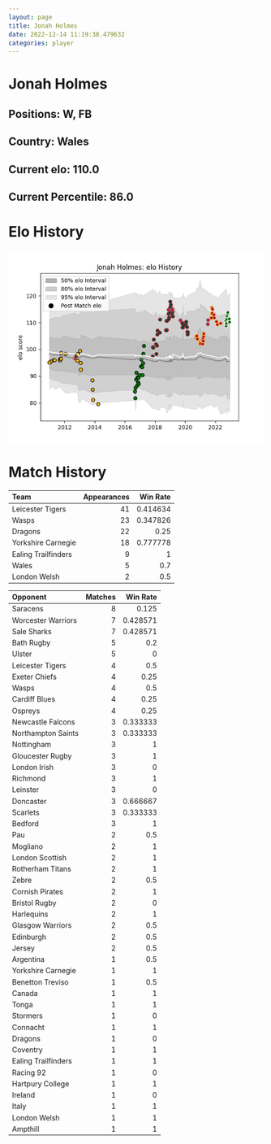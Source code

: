 ```yaml
---  
layout: page  
title: Jonah Holmes  
date: 2022-12-14 11:19:38.479632  
categories: player  
---
```

# Jonah Holmes

## Positions: W, FB

## Country: Wales

## Current elo: 110.0

## Current Percentile: 86.0

# Elo History


![elo history](history_JonahHolmes.png)
# Match History


| Team                |   Appearances |   Win Rate |
|:--------------------|--------------:|-----------:|
| Leicester Tigers    |            41 |   0.414634 |
| Wasps               |            23 |   0.347826 |
| Dragons             |            22 |   0.25     |
| Yorkshire Carnegie  |            18 |   0.777778 |
| Ealing Trailfinders |             9 |   1        |
| Wales               |             5 |   0.7      |
| London Welsh        |             2 |   0.5      |

| Opponent            |   Matches |   Win Rate |
|:--------------------|----------:|-----------:|
| Saracens            |         8 |   0.125    |
| Worcester Warriors  |         7 |   0.428571 |
| Sale Sharks         |         7 |   0.428571 |
| Bath Rugby          |         5 |   0.2      |
| Ulster              |         5 |   0        |
| Leicester Tigers    |         4 |   0.5      |
| Exeter Chiefs       |         4 |   0.25     |
| Wasps               |         4 |   0.5      |
| Cardiff Blues       |         4 |   0.25     |
| Ospreys             |         4 |   0.25     |
| Newcastle Falcons   |         3 |   0.333333 |
| Northampton Saints  |         3 |   0.333333 |
| Nottingham          |         3 |   1        |
| Gloucester Rugby    |         3 |   1        |
| London Irish        |         3 |   0        |
| Richmond            |         3 |   1        |
| Leinster            |         3 |   0        |
| Doncaster           |         3 |   0.666667 |
| Scarlets            |         3 |   0.333333 |
| Bedford             |         3 |   1        |
| Pau                 |         2 |   0.5      |
| Mogliano            |         2 |   1        |
| London Scottish     |         2 |   1        |
| Rotherham Titans    |         2 |   1        |
| Zebre               |         2 |   0.5      |
| Cornish Pirates     |         2 |   1        |
| Bristol Rugby       |         2 |   0        |
| Harlequins          |         2 |   1        |
| Glasgow Warriors    |         2 |   0.5      |
| Edinburgh           |         2 |   0.5      |
| Jersey              |         2 |   0.5      |
| Argentina           |         1 |   0.5      |
| Yorkshire Carnegie  |         1 |   1        |
| Benetton Treviso    |         1 |   0.5      |
| Canada              |         1 |   1        |
| Tonga               |         1 |   1        |
| Stormers            |         1 |   0        |
| Connacht            |         1 |   1        |
| Dragons             |         1 |   0        |
| Coventry            |         1 |   1        |
| Ealing Trailfinders |         1 |   1        |
| Racing 92           |         1 |   0        |
| Hartpury College    |         1 |   1        |
| Ireland             |         1 |   0        |
| Italy               |         1 |   1        |
| London Welsh        |         1 |   1        |
| Ampthill            |         1 |   1        |